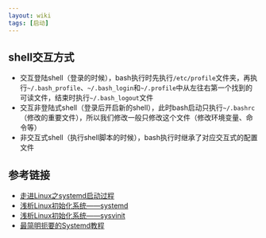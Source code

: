 ```yaml
---
layout: wiki
tags: [启动]
---
```


## shell交互方式

* 交互登陆shell（登录的时候），bash执行时先执行`/etc/profile`文件夹，再执行`~/.bash_profile`、`~/.bash_login`和`~/.profile`中从左往右第一个找到的可读文件，结束时执行`~/.bash_logout`文件
* 交互非登陆式shell（登录后开启新的shell），此时bash启动只执行`~/.bashrc`（修改的重要文件），所以我们修改一般只修改这个文件（修改环境变量、命令等）
* 非交互式shell（执行shell脚本的时候），bash执行时继承了对应交互式的配置文件

## 参考链接

* [走进Linux之systemd启动过程](https://linux.cn/article-5457-1.html)
* [浅析Linux初始化系统——systemd](https://www.ibm.com/developerworks/cn/linux/1407_liuming_init3/)
* [浅析Linux初始化系统——sysvinit](https://www.ibm.com/developerworks/cn/linux/1407_liuming_init1/index.html)
* [最简明扼要的Systemd教程](http://blog.jobbole.com/97248/)